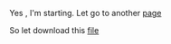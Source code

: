 Yes , I'm starting.
Let go to another [page](test_new_page.md)

So let download this [file](https://github.com/Detagnon2000/Detagnon2000.github.io/bernic_gbaguidi_IML2.Rmd)
